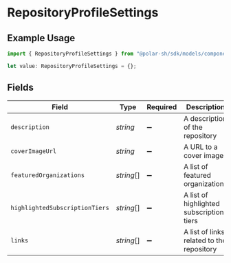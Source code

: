 # RepositoryProfileSettings

## Example Usage

```typescript
import { RepositoryProfileSettings } from "@polar-sh/sdk/models/components";

let value: RepositoryProfileSettings = {};
```

## Fields

| Field                                     | Type                                      | Required                                  | Description                               |
| ----------------------------------------- | ----------------------------------------- | ----------------------------------------- | ----------------------------------------- |
| `description`                             | *string*                                  | :heavy_minus_sign:                        | A description of the repository           |
| `coverImageUrl`                           | *string*                                  | :heavy_minus_sign:                        | A URL to a cover image                    |
| `featuredOrganizations`                   | *string*[]                                | :heavy_minus_sign:                        | A list of featured organizations          |
| `highlightedSubscriptionTiers`            | *string*[]                                | :heavy_minus_sign:                        | A list of highlighted subscription tiers  |
| `links`                                   | *string*[]                                | :heavy_minus_sign:                        | A list of links related to the repository |